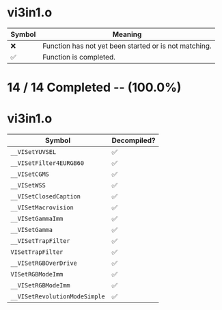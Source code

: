 # vi3in1.o
| Symbol | Meaning 
| ------------- | ------------- 
| :x: | Function has not yet been started or is not matching. 
| :white_check_mark: | Function is completed. 


# 14 / 14 Completed -- (100.0%)
# vi3in1.o
| Symbol | Decompiled? |
| ------------- | ------------- |
| `__VISetYUVSEL` | :white_check_mark: |
| `__VISetFilter4EURGB60` | :white_check_mark: |
| `__VISetCGMS` | :white_check_mark: |
| `__VISetWSS` | :white_check_mark: |
| `__VISetClosedCaption` | :white_check_mark: |
| `__VISetMacrovision` | :white_check_mark: |
| `__VISetGammaImm` | :white_check_mark: |
| `__VISetGamma` | :white_check_mark: |
| `__VISetTrapFilter` | :white_check_mark: |
| `VISetTrapFilter` | :white_check_mark: |
| `__VISetRGBOverDrive` | :white_check_mark: |
| `VISetRGBModeImm` | :white_check_mark: |
| `__VISetRGBModeImm` | :white_check_mark: |
| `__VISetRevolutionModeSimple` | :white_check_mark: |

